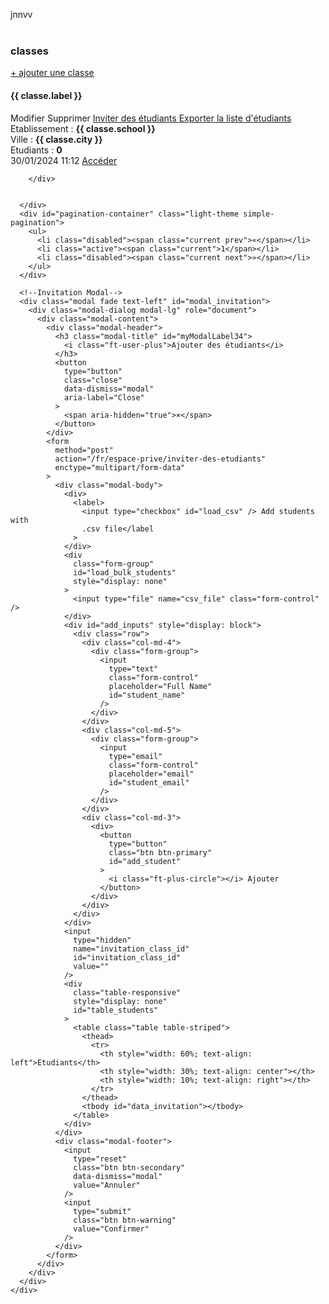 <app-admin-header></app-admin-header>
<app-sidebar />

<div class="app-content content">
  <div class="content-wrapper">
    <div class="content-wrapper-before"></div>
    <div class="row">jnnvv</div>
    <br />
    <div class="content-header row">
      <div class="content-header-left col-md-4 col-12 mb-2">
        <h3 class="content-header-title">classes</h3>
      </div>
      <div class="content-header-right col-md-8 col-12">
        <div class="breadcrumbs-top float-md-right">
          <div class="breadcrumb-wrapper mr-1">
            <a href="ajout-classe" class="btn btn-primary">
              + ajouter une classe</a
            ><br />
          </div>
        </div>
      </div>
    </div>
    <div class="content-body">
      <div class="row match-height">
        <div class="col-xl-3 col-md-6 courses" *ngFor="let classe of response.classes">
          <div class="card" style="">
            <div class="card-header" id="heading-links">
              <h4 class="card-title">{{ classe.label }}</h4>
              <div class="heading-elements">
                <div class="dropdown dropdown-actions">
                  <a
                    class="dropdown-toggle btn btn-secondary btn-sm"
                    href="#"
                    role="button"
                    data-toggle="dropdown"
                    aria-haspopup="true"
                    aria-expanded="false"
                  >
                    <i class="ft-more-vertical"></i>
                  </a>
                  <div class="dropdown-menu dropdown-menu-right">
                    <a
                    (click)="updateClasse(classe.id)"
                       class="dropdown-item action-edit btn-min-width float-md-right"
                      ><i class="ft-edit-2"></i> Modifier</a
                    >
                    <a
                    (click)="deleteClasse(classe.id)"
                      class="dropdown-item action-edit btn-min-width float-md-right text-danger"
                      data-toggle="modal"
                      data-target="#modal_delete-8"
                    >
                      <i class="ft-trash-2"></i> Supprimer
                    </a>
                    <a
                      href="#"
                      class="dropdown-item action-edit btn-min-width float-md-right text-success"
                      data-toggle="modal"
                      data-target="#modal_invitation"
                      data-class_id="8"
                    >
                      <i class="ft-user-plus"></i>Inviter des étudiants
                    </a>
                    <a
                      href="/fr/espace-prive/exporter-etudiants/8"
                      class="dropdown-item action-edit btn-min-width float-md-right text-info"
                    >
                      <i class="ft-download-cloud"></i>Exporter la liste
                      d'étudiants
                    </a>
                  </div>
                </div>
              </div>
            </div>
            <div class="card-body">
              <div class="card-text">
                <span>Etablissement : </span> <b>{{ classe.school }}</b
                ><br />
                <span>Ville : </span> <b>{{ classe.city }}</b
                ><br />
                <span>Etudiants : </span> <b>0</b><br />
              </div>
            </div>
            <div
              class="card-footer border-top-blue-grey border-top-lighten-5 text-muted"
            >
              <span class="float-left"> 30/01/2024 11:12 </span>
              <span class="float-right">
                <a href="acceder-classe" class="card-link"
                  >Accéder
                  <i class="la la-angle-right"></i>
                </a>
              </span>
            </div>
          </div>

        </div>


      </div>
      <div id="pagination-container" class="light-theme simple-pagination">
        <ul>
          <li class="disabled"><span class="current prev">«</span></li>
          <li class="active"><span class="current">1</span></li>
          <li class="disabled"><span class="current next">»</span></li>
        </ul>
      </div>

      <!--Invitation Modal-->
      <div class="modal fade text-left" id="modal_invitation">
        <div class="modal-dialog modal-lg" role="document">
          <div class="modal-content">
            <div class="modal-header">
              <h3 class="modal-title" id="myModalLabel34">
                <i class="ft-user-plus">Ajouter des étudiants</i>
              </h3>
              <button
                type="button"
                class="close"
                data-dismiss="modal"
                aria-label="Close"
              >
                <span aria-hidden="true">×</span>
              </button>
            </div>
            <form
              method="post"
              action="/fr/espace-prive/inviter-des-etudiants"
              enctype="multipart/form-data"
            >
              <div class="modal-body">
                <div>
                  <label>
                    <input type="checkbox" id="load_csv" /> Add students with
                    .csv file</label
                  >
                </div>
                <div
                  class="form-group"
                  id="load_bulk_students"
                  style="display: none"
                >
                  <input type="file" name="csv_file" class="form-control" />
                </div>
                <div id="add_inputs" style="display: block">
                  <div class="row">
                    <div class="col-md-4">
                      <div class="form-group">
                        <input
                          type="text"
                          class="form-control"
                          placeholder="Full Name"
                          id="student_name"
                        />
                      </div>
                    </div>
                    <div class="col-md-5">
                      <div class="form-group">
                        <input
                          type="email"
                          class="form-control"
                          placeholder="email"
                          id="student_email"
                        />
                      </div>
                    </div>
                    <div class="col-md-3">
                      <div>
                        <button
                          type="button"
                          class="btn btn-primary"
                          id="add_student"
                        >
                          <i class="ft-plus-circle"></i> Ajouter
                        </button>
                      </div>
                    </div>
                  </div>
                </div>
                <input
                  type="hidden"
                  name="invitation_class_id"
                  id="invitation_class_id"
                  value=""
                />
                <div
                  class="table-responsive"
                  style="display: none"
                  id="table_students"
                >
                  <table class="table table-striped">
                    <thead>
                      <tr>
                        <th style="width: 60%; text-align: left">Etudiants</th>
                        <th style="width: 30%; text-align: center"></th>
                        <th style="width: 10%; text-align: right"></th>
                      </tr>
                    </thead>
                    <tbody id="data_invitation"></tbody>
                  </table>
                </div>
              </div>
              <div class="modal-footer">
                <input
                  type="reset"
                  class="btn btn-secondary"
                  data-dismiss="modal"
                  value="Annuler"
                />
                <input
                  type="submit"
                  class="btn btn-warning"
                  value="Confirmer"
                />
              </div>
            </form>
          </div>
        </div>
      </div>
    </div>
  </div>
</div>
<app-admin-footer></app-admin-footer>
